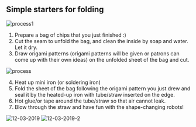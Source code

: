 ## Simple starters for folding

![process1](https://user-images.githubusercontent.com/3894400/95316590-016b6500-08cf-11eb-9252-c94cac6d7fe8.JPG)

1. Prepare a bag of chips that you just finished :)
2. Cut the seam to unfold the bag, and clean the inside by soap and water. Let it dry.
3. Draw origami patterns (origami patterns will be given or patrons can come up with their own ideas) on the unfolded sheet of the bag and cut.

![process](https://user-images.githubusercontent.com/3894400/95316113-5bb7f600-08ce-11eb-9a29-bf0603292931.JPG)

4. Heat up mini iron (or soldering iron) 
5. Fold the sheet of the bag following the origami pattern you just drew and seal it by the heated-up iron with tube/straw inserted on the edge. 
6. Hot glue/or tape around the tube/straw so that air cannot leak. 
7. Blow through the straw and have fun with the shape-changing robots!

![12-03-2019](https://user-images.githubusercontent.com/3894400/95315886-0c71c580-08ce-11eb-9389-2fa96ea7ab97.gif)
![12-03-2019-2](https://user-images.githubusercontent.com/3894400/95315894-0da2f280-08ce-11eb-9532-3a14a8d060e0.gif)
